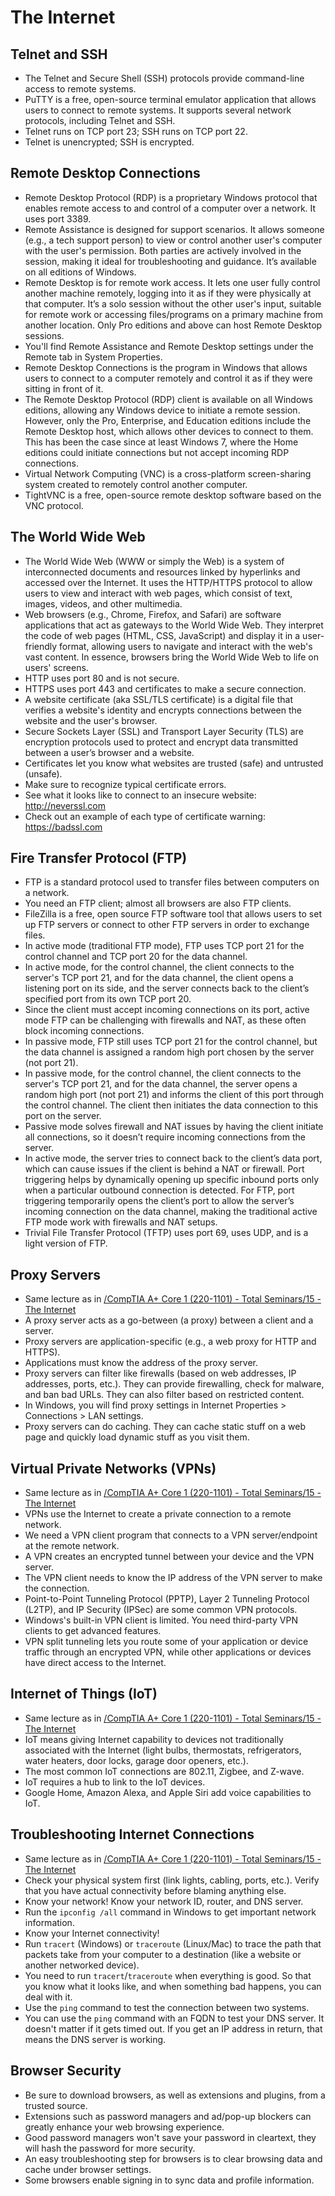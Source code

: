 # The Internet

## Telnet and SSH
- The Telnet and Secure Shell (SSH) protocols provide command-line access to remote systems.
- PuTTY is a free, open-source terminal emulator application that allows users to connect to remote systems. It supports several network protocols, including Telnet and SSH.
- Telnet runs on TCP port 23; SSH runs on TCP port 22.
- Telnet is unencrypted; SSH is encrypted.

## Remote Desktop Connections
- Remote Desktop Protocol (RDP) is a proprietary Windows protocol that enables remote access to and control of a computer over a network. It uses port 3389.
- Remote Assistance is designed for support scenarios. It allows someone (e.g., a tech support person) to view or control another user's computer with the user's permission. Both parties are actively involved in the session, making it ideal for troubleshooting and guidance. It’s available on all editions of Windows.
- Remote Desktop is for remote work access. It lets one user fully control another machine remotely, logging into it as if they were physically at that computer. It’s a solo session without the other user's input, suitable for remote work or accessing files/programs on a primary machine from another location. Only Pro editions and above can host Remote Desktop sessions.
- You'll find Remote Assistance and Remote Desktop settings under the Remote tab in System Properties.
- Remote Desktop Connections is the program in Windows that allows users to connect to a computer remotely and control it as if they were sitting in front of it.
- The Remote Desktop Protocol (RDP) client is available on all Windows editions, allowing any Windows device to initiate a remote session. However, only the Pro, Enterprise, and Education editions include the Remote Desktop host, which allows other devices to connect to them. This has been the case since at least Windows 7, where the Home editions could initiate connections but not accept incoming RDP connections.
- Virtual Network Computing (VNC) is a cross-platform screen-sharing system created to remotely control another computer.
- TightVNC is a free, open-source remote desktop software based on the VNC protocol.

## The World Wide Web
- The World Wide Web (WWW or simply the Web) is a system of interconnected documents and resources linked by hyperlinks and accessed over the Internet. It uses the HTTP/HTTPS protocol to allow users to view and interact with web pages, which consist of text, images, videos, and other multimedia.
- Web browsers (e.g., Chrome, Firefox, and Safari) are software applications that act as gateways to the World Wide Web. They interpret the code of web pages (HTML, CSS, JavaScript) and display it in a user-friendly format, allowing users to navigate and interact with the web's vast content. In essence, browsers bring the World Wide Web to life on users' screens.
- HTTP uses port 80 and is not secure.
- HTTPS uses port 443 and certificates to make a secure connection.
- A website certificate (aka SSL/TLS certificate) is a digital file that verifies a website's identity and encrypts connections between the website and the user's browser.
- Secure Sockets Layer (SSL) and Transport Layer Security (TLS) are encryption protocols used to protect and encrypt data transmitted between a user’s browser and a website.
- Certificates let you know what websites are trusted (safe) and untrusted (unsafe).
- Make sure to recognize typical certificate errors.
- See what it looks like to connect to an insecure website: http://neverssl.com
- Check out an example of each type of certificate warning: https://badssl.com

## Fire Transfer Protocol (FTP)
- FTP is a standard protocol used to transfer files between computers on a network.
- You need an FTP client; almost all browsers are also FTP clients.
- FileZilla is a free, open source FTP software tool that allows users to set up FTP servers or connect to other FTP servers in order to exchange files.
- In active mode (traditional FTP mode), FTP uses TCP port 21 for the control channel and TCP port 20 for the data channel.
- In active mode, for the control channel, the client connects to the server's TCP port 21, and for the data channel, the client opens a listening port on its side, and the server connects back to the client’s specified port from its own TCP port 20.
- Since the client must accept incoming connections on its port, active mode FTP can be challenging with firewalls and NAT, as these often block incoming connections.
- In passive mode, FTP still uses TCP port 21 for the control channel, but the data channel is assigned a random high port chosen by the server (not port 21).
- In passive mode, for the control channel, the client connects to the server's TCP port 21, and for the data channel, the server opens a random high port (not port 21) and informs the client of this port through the control channel. The client then initiates the data connection to this port on the server.
- Passive mode solves firewall and NAT issues by having the client initiate all connections, so it doesn’t require incoming connections from the server.
- In active mode, the server tries to connect back to the client’s data port, which can cause issues if the client is behind a NAT or firewall. Port triggering helps by dynamically opening up specific inbound ports only when a particular outbound connection is detected. For FTP, port triggering temporarily opens the client’s port to allow the server’s incoming connection on the data channel, making the traditional active FTP mode work with firewalls and NAT setups.
- Trivial File Transfer Protocol (TFTP) uses port 69, uses UDP, and is a light version of FTP.

## Proxy Servers
- Same lecture as in [/CompTIA A+ Core 1 (220-1101) - Total Seminars/15 - The Internet](/CompTIA%20A+%20Core%201%20(220-1101)%20-%20Total%20Seminars/15%20-%20The%20Internet.md)
- A proxy server acts as a go-between (a proxy) between a client and a server.
- Proxy servers are application-specific (e.g., a web proxy for HTTP and HTTPS).
- Applications must know the address of the proxy server.
- Proxy servers can filter like firewalls (based on web addresses, IP addresses, ports, etc.). They can provide firewalling, check for malware, and ban bad URLs. They can also filter based on restricted content.
- In Windows, you will find proxy settings in Internet Properties > Connections > LAN settings.
- Proxy servers can do caching. They can cache static stuff on a web page and quickly load dynamic stuff as you visit them.

## Virtual Private Networks (VPNs)
- Same lecture as in [/CompTIA A+ Core 1 (220-1101) - Total Seminars/15 - The Internet](/CompTIA%20A+%20Core%201%20(220-1101)%20-%20Total%20Seminars/15%20-%20The%20Internet.md)
- VPNs use the Internet to create a private connection to a remote network.
- We need a VPN client program that connects to a VPN server/endpoint at the remote network.
- A VPN creates an encrypted tunnel between your device and the VPN server.
- The VPN client needs to know the IP address of the VPN server to make the connection.
- Point-to-Point Tunneling Protocol (PPTP), Layer 2 Tunneling Protocol (L2TP), and IP Security (IPSec) are some common VPN protocols.
- Windows's built-in VPN client is limited. You need third-party VPN clients to get advanced features.
- VPN split tunneling lets you route some of your application or device traffic through an encrypted VPN, while other applications or devices have direct access to the Internet.

## Internet of Things (IoT)
- Same lecture as in [/CompTIA A+ Core 1 (220-1101) - Total Seminars/15 - The Internet](/CompTIA%20A+%20Core%201%20(220-1101)%20-%20Total%20Seminars/15%20-%20The%20Internet.md)
- IoT means giving Internet capability to devices not traditionally associated with the Internet (light bulbs, thermostats, refrigerators, water heaters, door locks, garage door openers, etc.).
- The most common IoT connections are 802.11, Zigbee, and Z-wave.
- IoT requires a hub to link to the IoT devices.
- Google Home, Amazon Alexa, and Apple Siri add voice capabilities to IoT.

## Troubleshooting Internet Connections
- Same lecture as in [/CompTIA A+ Core 1 (220-1101) - Total Seminars/15 - The Internet](/CompTIA%20A+%20Core%201%20(220-1101)%20-%20Total%20Seminars/15%20-%20The%20Internet.md)
- Check your physical system first (link lights, cabling, ports, etc.). Verify that you have actual connectivity before blaming anything else.
- Know your network! Know your network ID, router, and DNS server.
- Run the `ipconfig /all` command in Windows to get important network information.
- Know your Internet connectivity!
- Run `tracert` (Windows) or `traceroute` (Linux/Mac) to trace the path that packets take from your computer to a destination (like a website or another networked device).
- You need to run `tracert`/`traceroute` when everything is good. So that you know what it looks like, and when something bad happens, you can deal with it.
- Use the `ping` command to test the connection between two systems.
- You can use the `ping` command with an FQDN to test your DNS server. It doesn't matter if it gets timed out. If you get an IP address in return, that means the DNS server is working.

## Browser Security
- Be sure to download browsers, as well as extensions and plugins, from a trusted source.
- Extensions such as password managers and ad/pop-up blockers can greatly enhance your web browsing experience.
- Good password managers won't save your password in cleartext, they will hash the password for more security.
- An easy troubleshooting step for browsers is to clear browsing data and cache under browser settings.
- Some browsers enable signing in to sync data and profile information.